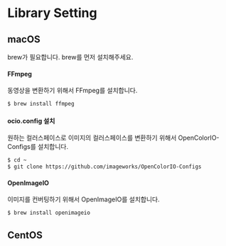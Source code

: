 # Library Setting

## macOS
brew가 필요합니다. brew를 먼저 설치해주세요.

#### FFmpeg
동영상을 변환하기 위해서 FFmpeg를 설치합니다.

```bash
$ brew install ffmpeg
```

#### ocio.config 설치
원하는 컬러스페이스로 이미지의 컬러스페이스를 변환하기 위해서 OpenColorIO-Configs를 설치합니다.

```bash
$ cd ~
$ git clone https://github.com/imageworks/OpenColorIO-Configs
```

#### OpenImageIO
이미지를 컨버팅하기 위해서 OpenImageIO를 설치합니다.

```bash
$ brew install openimageio
```

## CentOS
